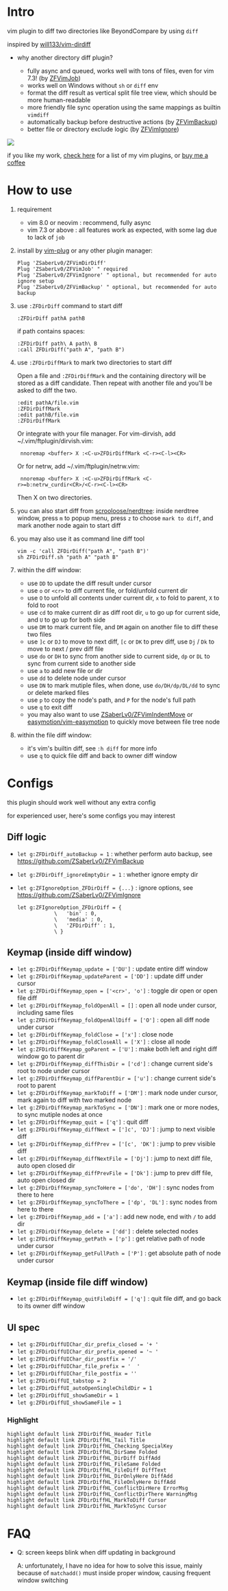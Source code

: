 
# Intro

vim plugin to diff two directories like BeyondCompare by using `diff`

inspired by [will133/vim-dirdiff](https://github.com/will133/vim-dirdiff)

* why another directory diff plugin?

    * fully async and queued, works well with tons of files, even for vim 7.3!
        (by [ZFVimJob](https://github.com/ZSaberLv0/ZFVimJob))
    * works well on Windows without `sh` or `diff` env
    * format the diff result as vertical split file tree view,
        which should be more human-readable
    * more friendly file sync operation using the same mappings as builtin `vimdiff`
    * automatically backup before destructive actions
        (by [ZFVimBackup](https://github.com/ZSaberLv0/ZFVimBackup))
    * better file or directory exclude logic
        (by [ZFVimIgnore](https://github.com/ZSaberLv0/ZFVimIgnore))

![](https://raw.githubusercontent.com/ZSaberLv0/ZFVimDirDiff/master/preview.png)

if you like my work, [check here](https://github.com/ZSaberLv0?utf8=%E2%9C%93&tab=repositories&q=ZFVim) for a list of my vim plugins,
or [buy me a coffee](https://github.com/ZSaberLv0/ZSaberLv0)


# How to use

1. requirement

    * vim 8.0 or neovim : recommend, fully async
    * vim 7.3 or above : all features work as expected, with some lag due to lack of `job`

1. install by [vim-plug](https://github.com/junegunn/vim-plug) or any other plugin manager:

    ```
    Plug 'ZSaberLv0/ZFVimDirDiff'
    Plug 'ZSaberLv0/ZFVimJob' " required
    Plug 'ZSaberLv0/ZFVimIgnore' " optional, but recommended for auto ignore setup
    Plug 'ZSaberLv0/ZFVimBackup' " optional, but recommended for auto backup
    ```

1. use `:ZFDirDiff` command to start diff

    ```
    :ZFDirDiff pathA pathB
    ```

    if path contains spaces:

    ```
    :ZFDirDiff path\ A path\ B
    :call ZFDirDiff("path A", "path B")
    ```

1. use `:ZFDirDiffMark` to mark two directories to start diff

    Open a file and `:ZFDirDiffMark` and the containing directory will be stored as
    a diff candidate. Then repeat with another file and you'll be asked to
    diff the two.

    ```
    :edit pathA/file.vim
    :ZFDirDiffMark
    :edit pathB/file.vim
    :ZFDirDiffMark
    ```

    Or integrate with your file manager. For vim-dirvish, add
    ~/.vim/ftplugin/dirvish.vim:

        nnoremap <buffer> X :<C-u>ZFDirDiffMark <C-r><C-l><CR>

    Or for netrw, add ~/.vim/ftplugin/netrw.vim:

        nnoremap <buffer> X :<C-u>ZFDirDiffMark <C-r>=b:netrw_curdir<CR>/<C-r><C-l><CR>

    Then X on two directories.

1. you can also start diff from [scrooloose/nerdtree](https://github.com/scrooloose/nerdtree):
    inside nerdtree window, press `m` to popup menu,
    press `z` to choose `mark to diff`,
    and mark another node again to start diff

1. you may also use it as command line diff tool

    ```
    vim -c 'call ZFDirDiff("path A", "path B")'
    sh ZFDirDiff.sh "path A" "path B"
    ```

1. within the diff window:

    * use `DD` to update the diff result under cursor
    * use `o` or `<cr>` to diff current file, or fold/unfold current dir
    * use `O` to unfold all contents under current dir,
        `x` to fold to parent, `X` to fold to root
    * use `cd` to make current dir as diff root dir,
        `u` to go up for current side,
        and `U` to go up for both side
    * use `DM` to mark current file,
        and `DM` again on another file to diff these two files
    * use `]c` or `DJ` to move to next diff, `[c` or `DK` to prev diff,
        use `Dj` / `Dk` to move to next / prev diff file
    * use `do` or `DH` to sync from another side to current side,
        `dp` or `DL` to sync from current side to another side
    * use `a` to add new file or dir
    * use `dd` to delete node under cursor
    * use `DN` to mark mutiple files,
        when done, use `do/DH/dp/DL/dd` to sync or delete marked files
    * use `p` to copy the node's path, and `P` for the node's full path
    * use `q` to exit diff
    * you may also want to use [ZSaberLv0/ZFVimIndentMove](https://github.com/ZSaberLv0/ZFVimIndentMove)
        or [easymotion/vim-easymotion](https://github.com/easymotion/vim-easymotion)
        to quickly move between file tree node

1. within the file diff window:

    * it's vim's builtin diff, see `:h diff` for more info
    * use `q` to quick file diff and back to owner diff window


# Configs

this plugin should work well without any extra config

for experienced user, here's some configs you may interest


## Diff logic

* `let g:ZFDirDiff_autoBackup = 1` : whether perform auto backup, see https://github.com/ZSaberLv0/ZFVimBackup
* `let g:ZFDirDiff_ignoreEmptyDir = 1` : whether ignore empty dir
* `let g:ZFIgnoreOption_ZFDirDiff = {...}` : ignore options, see https://github.com/ZSaberLv0/ZFVimIgnore

    ```
    let g:ZFIgnoreOption_ZFDirDiff = {
                \   'bin' : 0,
                \   'media' : 0,
                \   'ZFDirDiff' : 1,
                \ }
    ```


## Keymap (inside diff window)

* `let g:ZFDirDiffKeymap_update = ['DU']` : update entire diff window
* `let g:ZFDirDiffKeymap_updateParent = ['DD']` : update diff under cursor
* `let g:ZFDirDiffKeymap_open = ['<cr>', 'o']` : toggle dir open or open file diff
* `let g:ZFDirDiffKeymap_foldOpenAll = []` : open all node under cursor, including same files
* `let g:ZFDirDiffKeymap_foldOpenAllDiff = ['O']` : open all diff node under cursor
* `let g:ZFDirDiffKeymap_foldClose = ['x']` : close node
* `let g:ZFDirDiffKeymap_foldCloseAll = ['X']` : close all node
* `let g:ZFDirDiffKeymap_goParent = ['U']` : make both left and right diff window go to parent dir
* `let g:ZFDirDiffKeymap_diffThisDir = ['cd']` : change current side's root to node under cursor
* `let g:ZFDirDiffKeymap_diffParentDir = ['u']` : change current side's root to parent
* `let g:ZFDirDiffKeymap_markToDiff = ['DM']` : mark node under cursor, mark again to diff with two marked node
* `let g:ZFDirDiffKeymap_markToSync = ['DN']` : mark one or more nodes, to sync mutiple nodes at once
* `let g:ZFDirDiffKeymap_quit = ['q']` : quit diff
* `let g:ZFDirDiffKeymap_diffNext = [']c', 'DJ']` : jump to next visible diff
* `let g:ZFDirDiffKeymap_diffPrev = ['[c', 'DK']` : jump to prev visible diff
* `let g:ZFDirDiffKeymap_diffNextFile = ['Dj']` : jump to next diff file, auto open closed dir
* `let g:ZFDirDiffKeymap_diffPrevFile = ['Dk']` : jump to prev diff file, auto open closed dir
* `let g:ZFDirDiffKeymap_syncToHere = ['do', 'DH']` : sync nodes from there to here
* `let g:ZFDirDiffKeymap_syncToThere = ['dp', 'DL']` : sync nodes from here to there
* `let g:ZFDirDiffKeymap_add = ['a']` : add new node, end with `/` to add dir
* `let g:ZFDirDiffKeymap_delete = ['dd']` : delete selected nodes
* `let g:ZFDirDiffKeymap_getPath = ['p']` : get relative path of node under cursor
* `let g:ZFDirDiffKeymap_getFullPath = ['P']` : get absolute path of node under cursor


## Keymap (inside file diff window)

* `let g:ZFDirDiffKeymap_quitFileDiff = ['q']` : quit file diff, and go back to its owner diff window


## UI spec

* `let g:ZFDirDiffUIChar_dir_prefix_closed = '+ '`
* `let g:ZFDirDiffUIChar_dir_prefix_opened = '~ '`
* `let g:ZFDirDiffUIChar_dir_postfix = '/'`
* `let g:ZFDirDiffUIChar_file_prefix = '  '`
* `let g:ZFDirDiffUIChar_file_postfix = ''`
* `let g:ZFDirDiffUI_tabstop = 2`
* `let g:ZFDirDiffUI_autoOpenSingleChildDir = 1`
* `let g:ZFDirDiffUI_showSameDir = 1`
* `let g:ZFDirDiffUI_showSameFile = 1`


### Highlight

```
highlight default link ZFDirDiffHL_Header Title
highlight default link ZFDirDiffHL_Tail Title
highlight default link ZFDirDiffHL_Checking SpecialKey
highlight default link ZFDirDiffHL_DirSame Folded
highlight default link ZFDirDiffHL_DirDiff DiffAdd
highlight default link ZFDirDiffHL_FileSame Folded
highlight default link ZFDirDiffHL_FileDiff DiffText
highlight default link ZFDirDiffHL_DirOnlyHere DiffAdd
highlight default link ZFDirDiffHL_FileOnlyHere DiffAdd
highlight default link ZFDirDiffHL_ConflictDirHere ErrorMsg
highlight default link ZFDirDiffHL_ConflictDirThere WarningMsg
highlight default link ZFDirDiffHL_MarkToDiff Cursor
highlight default link ZFDirDiffHL_MarkToSync Cursor
```


# FAQ

* Q: screen keeps blink when diff updating in background

    A: unfortunately, I have no idea for how to solve this issue,
        mainly because of `matchadd()` must inside proper window,
        causing frequent window switching

